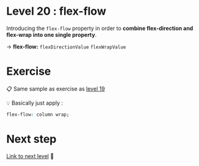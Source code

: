 # Level 20 : flex-flow

Introducing the `flex-flow` property in order to **combine flex-direction and flex-wrap into one single property**.

&rarr; **flex-flow:** `flexDirectionValue` `flexWrapValue`

# Exercise

:clipboard: Same sample as exercise as [level 19](./level19.md)

:bulb: Basically just apply : 

```css
flex-flow: column wrap;
```

# Next step

[Link to next level](./level21.md) :muscle: